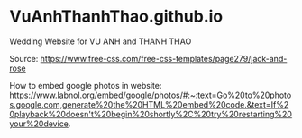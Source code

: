 # VuAnhThanhThao.github.io
Wedding Website for VU ANH and THANH THAO

Source: https://www.free-css.com/free-css-templates/page279/jack-and-rose

How to embed google photos in website:
https://www.labnol.org/embed/google/photos/#:~:text=Go%20to%20photos.google.com,generate%20the%20HTML%20embed%20code.&text=If%20playback%20doesn't%20begin%20shortly%2C%20try%20restarting%20your%20device.
